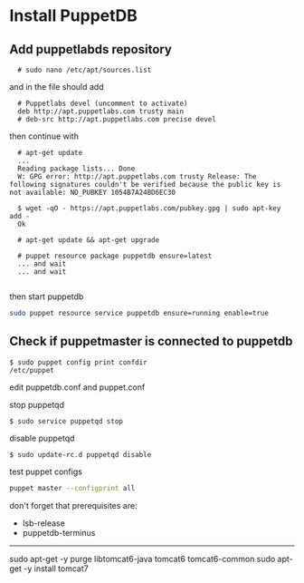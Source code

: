 # Install PuppetDB

## Add puppetlabds repository

```
  # sudo nano /etc/apt/sources.list
```

and in  the file should add

```
  # Puppetlabs devel (uncomment to activate)
  deb http://apt.puppetlabs.com trusty main
  # deb-src http://apt.puppetlabs.com precise devel
```

then continue with

```
  # apt-get update
  ...
  Reading package lists... Done
  W: GPG error: http://apt.puppetlabs.com trusty Release: The following signatures couldn't be verified because the public key is not available: NO_PUBKEY 1054B7A24BD6EC30

  $ wget -qO - https://apt.puppetlabs.com/pubkey.gpg | sudo apt-key add -
  Ok
  
  # apt-get update && apt-get upgrade

  # puppet resource package puppetdb ensure=latest
  ... and wait
  ... and wait
  
```


then start puppetdb

```bash
sudo puppet resource service puppetdb ensure=running enable=true
```

## Check if puppetmaster is connected to puppetdb

```
$ sudo puppet config print confdir
/etc/puppet

```

edit puppetdb.conf and puppet.conf


stop puppetqd

```
$ sudo service puppetqd stop
```

disable puppetqd

```
$ sudo update-rc.d puppetqd disable
```

test puppet configs

```bash
puppet master --configprint all
```

don't forget that prerequisites are:
* lsb-release
* puppetdb-terminus


----
  sudo apt-get -y purge libtomcat6-java tomcat6 tomcat6-common
  sudo apt-get -y install tomcat7


